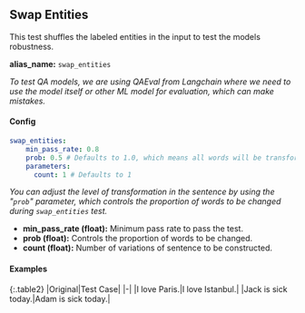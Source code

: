 
<div class="h3-box" markdown="1">

## Swap Entities

This test shuffles the labeled entities in the input to test the models robustness.

**alias_name:** `swap_entities`

<i class="fa fa-info-circle"></i>
<em>To test QA models, we are using QAEval from Langchain where we need to use the model itself or other ML model for evaluation, which can make mistakes.</em>

</div><div class="h3-box" markdown="1">

#### Config
```yaml
swap_entities:
    min_pass_rate: 0.8
    prob: 0.5 # Defaults to 1.0, which means all words will be transformed.
    parameters:
      count: 1 # Defaults to 1
```
<i class="fa fa-info-circle"></i>
<em>You can adjust the level of transformation in the sentence by using the "`prob`" parameter, which controls the proportion of words to be changed during `swap_entities` test.</em>

- **min_pass_rate (float):** Minimum pass rate to pass the test.
- **prob (float):** Controls the proportion of words to be changed.
- **count (float):** Number of variations of sentence to be constructed.

</div><div class="h3-box" markdown="1">

#### Examples

{:.table2}
|Original|Test Case|
|-|
|I love Paris.|I love Istanbul.|
|Jack is sick today.|Adam is sick today.|

</div>
